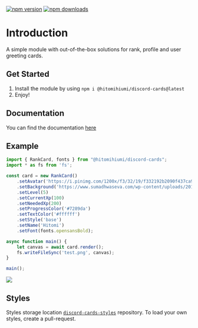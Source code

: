<a href="https://www.npmjs.com/package/@hitomihiumi/discord-cards"><img src="https://img.shields.io/npm/v/@hitomihiumi/discord-cards.svg?maxAge=3600" alt="npm version" /></a>
<a href="https://www.npmjs.com/package/@hitomihiumi/discord-cards"><img src="https://img.shields.io/npm/dt/@hitomihiumi/discord-cards.svg?maxAge=3600" alt="npm downloads" /></a>
# Introduction
A simple module with out-of-the-box solutions for rank, profile and user greeting cards.

## Get Started

1. Install the module by using `npm i @hitomihiumi/discord-cards@latest`
2. Enjoy!

## Documentation

You can find the documentation [here](https://hitomihiumi.xyz/)

## Example

```ts
import { RankCard, fonts } from "@hitomihiumi/discord-cards";
import * as fs from 'fs';

const card = new RankCard()
    .setAvatar('https://i.pinimg.com/1200x/f3/32/19/f332192b2090f437ca9f49c1002287b6.jpg')
    .setBackground('https://www.sumadhwaseva.com/wp-content/uploads/2013/10/Grey-Background-Website-Wallpapers-600x200.jpg')
    .setLevel(5)
    .setCurrentXp(100)
    .setNeededXp(200)
    .setProgressColor('#7289da')
    .setTextColor('#ffffff')
    .setStyle('base')
    .setName('Hitomi')
    .setFont(fonts.opensansBold);

async function main() {
    let canvas = await card.render();
    fs.writeFileSync('test.png', canvas);
}

main();
```

![](https://i.imgur.com/3Um8Ncc.png)

## Styles

Styles storage location [`discord-cards-styles`](https://github.com/hitomihiumi/discord-cards-styles/tree/master) repository. To load your own styles, create a pull-request.

